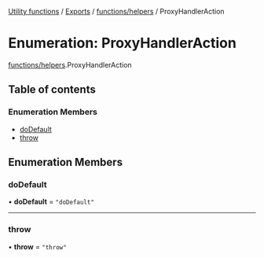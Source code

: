 [Utility functions](../index.md) / [Exports](../modules.md) / [functions/helpers](../modules/functions_helpers.md) / ProxyHandlerAction

# Enumeration: ProxyHandlerAction

[functions/helpers](../modules/functions_helpers.md).ProxyHandlerAction

## Table of contents

### Enumeration Members

- [doDefault](functions_helpers.ProxyHandlerAction.md#dodefault)
- [throw](functions_helpers.ProxyHandlerAction.md#throw)

## Enumeration Members

### doDefault

• **doDefault** = ``"doDefault"``

___

### throw

• **throw** = ``"throw"``
